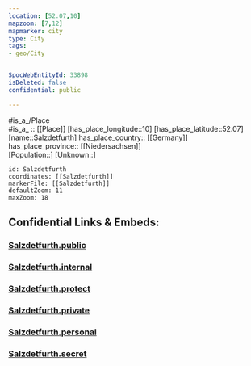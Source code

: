 ```yaml
---
location: [52.07,10] 
mapzoom: [7,12] 
mapmarker: city 
type: City
tags:
- geo/City


SpocWebEntityId: 33898
isDeleted: false
confidential: public

---
```

#is_a_/Place  
#is_a_ :: [[Place]] 
[has_place_longitude::10] 
[has_place_latitude::52.07] 
[name::Salzdetfurth] 
has_place_country:: [[Germany]]  
has_place_province:: [[Niedersachsen]]  
[Population::] 
[Unknown::] 


```leaflet
id: Salzdetfurth
coordinates: [[Salzdetfurth]] 
markerFile: [[Salzdetfurth]] 
defaultZoom: 11 
maxZoom: 18
```


## Confidential Links & Embeds: 

### [Salzdetfurth.public](/_public/\Earth\Continent\Europe\Europe~Central\Germany\Germany~West\Niedersachsen\counties~Niedersachsen\Hildesheim\cities~Hildesheim\Bad_Salzdetfurth\boroughs~Bad_SalzdetfurthSalzdetfurth.public.md) 

### [Salzdetfurth.internal](/_internal/\Earth\Continent\Europe\Europe~Central\Germany\Germany~West\Niedersachsen\counties~Niedersachsen\Hildesheim\cities~Hildesheim\Bad_Salzdetfurth\boroughs~Bad_SalzdetfurthSalzdetfurth.internal.md) 

### [Salzdetfurth.protect](/_protect/\Earth\Continent\Europe\Europe~Central\Germany\Germany~West\Niedersachsen\counties~Niedersachsen\Hildesheim\cities~Hildesheim\Bad_Salzdetfurth\boroughs~Bad_SalzdetfurthSalzdetfurth.protect.md) 

### [Salzdetfurth.private](/_private/\Earth\Continent\Europe\Europe~Central\Germany\Germany~West\Niedersachsen\counties~Niedersachsen\Hildesheim\cities~Hildesheim\Bad_Salzdetfurth\boroughs~Bad_SalzdetfurthSalzdetfurth.private.md) 

### [Salzdetfurth.personal](/_personal/\Earth\Continent\Europe\Europe~Central\Germany\Germany~West\Niedersachsen\counties~Niedersachsen\Hildesheim\cities~Hildesheim\Bad_Salzdetfurth\boroughs~Bad_SalzdetfurthSalzdetfurth.personal.md) 

### [Salzdetfurth.secret](/_secret/\Earth\Continent\Europe\Europe~Central\Germany\Germany~West\Niedersachsen\counties~Niedersachsen\Hildesheim\cities~Hildesheim\Bad_Salzdetfurth\boroughs~Bad_SalzdetfurthSalzdetfurth.secret.md)

